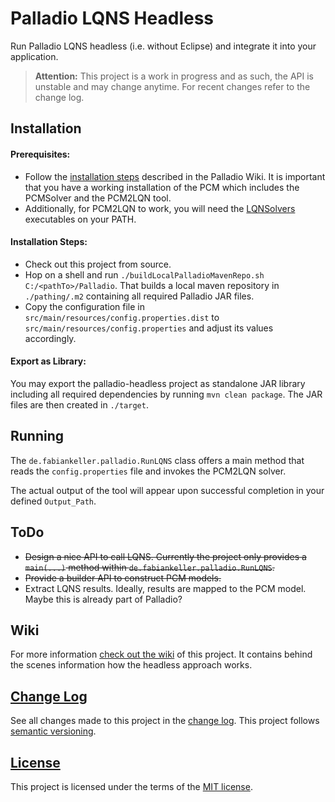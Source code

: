 # Palladio LQNS Headless

Run Palladio LQNS headless (i.e. without Eclipse) and integrate it into your application.

> **Attention:** This project is a work in progress and as such, the API is unstable and may change anytime. For recent changes refer to the change log.

## Installation

#### Prerequisites:

- Follow the [installation steps](https://sdqweb.ipd.kit.edu/wiki/PCM2LQN) described in the Palladio Wiki. It is important that you have a working installation of the PCM which includes the PCMSolver and the PCM2LQN tool. 
- Additionally, for PCM2LQN to work, you will need the [LQNSolvers](http://www.sce.carleton.ca/rads/lqns/) executables on your PATH.

#### Installation Steps:

- Check out this project from source.
- Hop on a shell and run `./buildLocalPalladioMavenRepo.sh C:/<pathTo>/Palladio`. That builds a local maven repository in `./pathing/.m2` containing all required Palladio JAR files.
- Copy the configuration file in `src/main/resources/config.properties.dist` to `src/main/resources/config.properties` and adjust its values accordingly.

#### Export as Library:

You may export the palladio-headless project as standalone JAR library including all required dependencies by running `mvn clean package`. The JAR files are then created in `./target`.

## Running

The `de.fabiankeller.palladio.RunLQNS` class offers a main method that reads the `config.properties` file and invokes the PCM2LQN solver.

The actual output of the tool will appear upon successful completion in your defined `Output_Path`.

## ToDo

- ~~Design a nice API to call LQNS. Currently the project only provides a `main(...)` method within `de.fabiankeller.palladio.RunLQNS`.~~
- ~~Provide a builder API to construct PCM models.~~
- Extract LQNS results. Ideally, results are mapped to the PCM model. Maybe this is already part of Palladio?

## Wiki

For more information [check out the wiki](https://github.com/SQuAT-Team/palladio-lqns-headless/wiki) of this project. It contains behind the scenes information how the headless approach works.


## [Change Log](CHANGELOG.md)

See all changes made to this project in the [change log](CHANGELOG.md). This project follows [semantic versioning](http://semver.org/).


## [License](LICENSE)

This project is licensed under the terms of the [MIT license](LICENSE).
